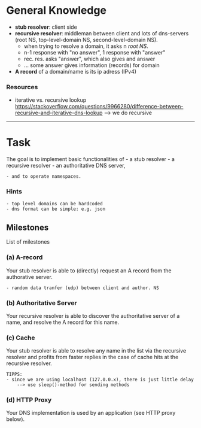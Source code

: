 # General Knowledge
- **stub resolver**: client side
- **recursive resolver**: middleman between client and lots of dns-servers (root NS, top-level-domain NS, second-level-domain NS). 
    - when trying to resolve a domain, it asks n *root NS*.
    - n-1 response with "no answer", 1 response with "answer"
    - rec. res. asks "answer", which also gives and answer
    - ... some answer gives information (records) for domain
- **A record** of a domain/name is its ip adress (IPv4)


### Resources
- iterative vs. recursive lookup https://stackoverflow.com/questions/9966280/difference-between-recursive-and-iterative-dns-lookup
    --> we do recursive


----------------------------------------------------------------------

# Task
The goal is to implement basic functionalities of 
    - a stub resolver
    - a recursive resolver
    - an authoritative DNS server, 
    
    - and to operate namespaces.

### Hints
    - top level domains can be hardcoded
    - dns format can be simple: e.g. json


## Milestones
List of milestones 

### (a) A-record
Your stub resolver is able to (directly) request an A record from the authorative server.

    - random data tranfer (udp) between client and author. NS


### (b) Authoritative Server
Your recursive resolver is able to discover the authoritative server of a name, and resolve the A record for this name.

### (c) Cache
Your stub resolver is able to resolve any name in the list via the recursive resolver and profits from faster replies in the case of cache hits at the recursive resolver.

    TIPPS:
    - since we are using localhost (127.0.0.x), there is just little delay
        --> use sleep()-method for sending methods


### (d) HTTP Proxy
Your DNS implementation is used by an application (see HTTP proxy below).
